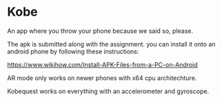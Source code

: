 # Kobe
An app where you throw your phone because we said so, please.

The apk is submitted along with the assignment. you can install it onto an android phone by following these instructions:

https://www.wikihow.com/Install-APK-Files-from-a-PC-on-Android

AR mode only works on newer phones with x64 cpu architechture.

Kobequest works on everything with an accelerometer and gyroscope.
